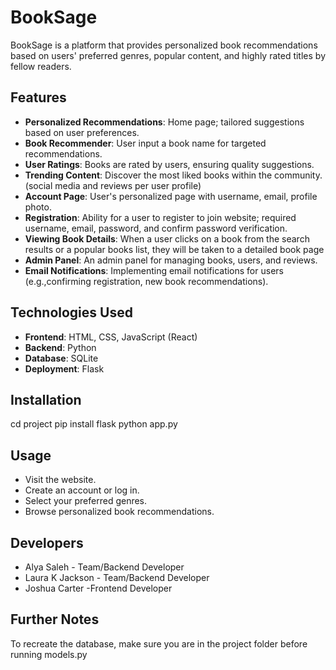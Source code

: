 # BookSage

BookSage is a platform that provides personalized book recommendations based on users' preferred genres, popular content, and highly rated titles by fellow readers.

## Features

- **Personalized Recommendations**: Home page; tailored suggestions based on user preferences.
- **Book Recommender**: User input a book name for targeted recommendations.
- **User Ratings**: Books are rated by users, ensuring quality suggestions.
- **Trending Content**: Discover the most liked books within the community. (social media and reviews per user profile) 
- **Account Page**: User's personalized page with username, email, profile photo.
- **Registration**: Ability for a user to register to join website; required username, email, password, and confirm password verification.
- **Viewing Book Details**: When a user clicks on a book from the search results or a popular books list, they will be taken to a detailed book page
- **Admin Panel**: An admin panel for managing books, users, and reviews.
- **Email Notifications**:  Implementing email notifications for users (e.g.,confirming registration, new book recommendations).



## Technologies Used

- **Frontend**: HTML, CSS, JavaScript (React)
- **Backend**: Python
- **Database**: SQLite
- **Deployment**: Flask

## Installation
cd project
pip install flask 
python app.py

## Usage
- Visit the website.
- Create an account or log in.
- Select your preferred genres.
- Browse personalized book recommendations.


## Developers
- Alya Saleh  - Team/Backend Developer
- Laura K Jackson - Team/Backend Developer
- Joshua Carter -Frontend Developer

## Further Notes
To recreate the database, make sure you are in the project folder before running models.py
